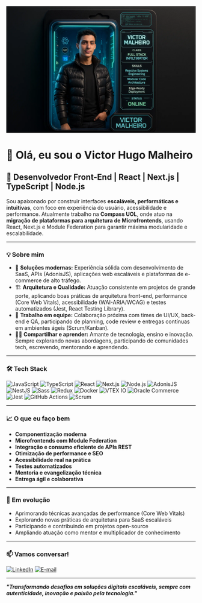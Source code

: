 <div>
  <a target="_blank" href="https://www.linkedin.com/in/victormalheiro/">
    <img src="https://github.com/VictorhMalheiro/VictorhMalheiro/blob/master/thumbnail.png?raw=true" />
  </a>
</div>

# 👋 Olá, eu sou o Victor Hugo Malheiro

## 🚀 Desenvolvedor Front-End | React | Next.js | TypeScript | Node.js

Sou apaixonado por construir interfaces **escaláveis, performáticas e intuitivas**, com foco em experiência do usuário, acessibilidade e performance. Atualmente trabalho na **Compass UOL**, onde atuo na **migração de plataformas para arquitetura de Microfrontends**, usando React, Next.js e Module Federation para garantir máxima modularidade e escalabilidade.

---

### 💡 Sobre mim

- 🎯 **Soluções modernas:** Experiência sólida com desenvolvimento de SaaS, APIs (AdonisJS), aplicações web escaláveis e plataformas de e-commerce de alto tráfego.
- 🏗️ **Arquitetura e Qualidade:** Atuação consistente em projetos de grande porte, aplicando boas práticas de arquitetura front-end, performance (Core Web Vitals), acessibilidade (WAI-ARIA/WCAG) e testes automatizados (Jest, React Testing Library).
- 👥 **Trabalho em equipe:** Colaboração próxima com times de UI/UX, back-end e QA, participando de planning, code review e entregas contínuas em ambientes ágeis (Scrum/Kanban).
- 👨‍🏫 **Compartilhar e aprender:** Amante de tecnologia, ensino e inovação. Sempre explorando novas abordagens, participando de comunidades tech, escrevendo, mentorando e aprendendo.

---

### 🛠️ Tech Stack

![JavaScript](https://img.shields.io/badge/-JavaScript-E0932C?style=flat&logo=javascript)
![TypeScript](https://img.shields.io/badge/-TypeScript-0E2644?style=flat&logo=typescript)
![React](https://img.shields.io/badge/-React-0F2550?style=flat&logo=react)
![Next.js](https://img.shields.io/badge/-Next.js-000?style=flat&logo=nextdotjs)
![Node.js](https://img.shields.io/badge/-Node.js-226422?style=flat&logo=nodedotjs)
![AdonisJS](https://img.shields.io/badge/-AdonisJS-5A45FF?style=flat&logo=adonisjs)
![NestJS](https://img.shields.io/badge/-NestJS-E32752?style=flat&logo=nestjs)
![Sass](https://img.shields.io/badge/-Sass-9e4d76?style=flat&logo=sass)
![Redux](https://img.shields.io/badge/-Redux-764ABC?style=flat&logo=redux)
![Docker](https://img.shields.io/badge/-Docker-1b75b9?style=flat&logo=docker)
![VTEX IO](https://img.shields.io/badge/-VTEX%20IO-ff219f?style=flat&logo=vtex)
![Oracle Commerce](https://img.shields.io/badge/-Oracle%20Commerce-F80000?style=flat&logo=oracle)
![Jest](https://img.shields.io/badge/-Jest-C21325?style=flat&logo=jest)
![GitHub Actions](https://img.shields.io/badge/-GitHub%20Actions-050c1c?style=flat&logo=github-actions)
![Scrum](https://img.shields.io/badge/-Scrum-0E2644?style=flat&logo=scrumalliance)

---

### 📈 O que eu faço bem

- **Componentização moderna**
- **Microfrontends com Module Federation**
- **Integração e consumo eficiente de APIs REST**
- **Otimização de performance e SEO**
- **Acessibilidade real na prática**
- **Testes automatizados**
- **Mentoria e evangelização técnica**
- **Entrega ágil e colaborativa**

---

### 🌱 Em evolução

- Aprimorando técnicas avançadas de performance (Core Web Vitals)
- Explorando novas práticas de arquitetura para SaaS escaláveis
- Participando e contribuindo em projetos open-source
- Ampliando atuação como mentor e multiplicador de conhecimento

---

### 📫 Vamos conversar!

[![LinkedIn](https://img.shields.io/badge/-LinkedIn-0A66C2?style=flat&logo=linkedin&logoColor=white)](https://www.linkedin.com/in/victorhmalheiro)
[![E-mail](https://img.shields.io/badge/-Email-D14836?style=flat&logo=gmail&logoColor=white)](mailto:victorhugobarretos@gmail.com)

---

**_"Transformando desafios em soluções digitais escaláveis, sempre com autenticidade, inovação e paixão pela tecnologia."_**

